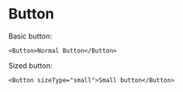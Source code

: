 # Button

Basic button:

    <Button>Normal Button</Button>

Sized button:

    <Button sizeType="small">Small button</Button>
